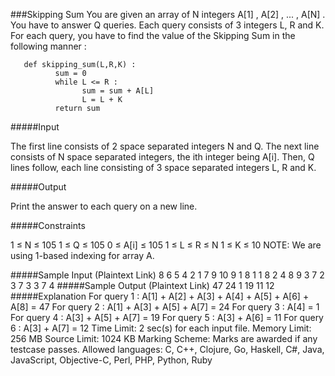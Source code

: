 ###Skipping Sum
You are given an array of N integers A[1] , A[2] , ... , A[N] . You have to answer Q queries. Each query consists of 3 integers L, R and K. For each query, you have to find the value of the Skipping Sum in the following manner :

       def skipping_sum(L,R,K) :
              sum = 0
              while L <= R :
                    sum = sum + A[L]
                    L = L + K 
              return sum

#####Input

The first line consists of 2 space separated integers N and Q. The next line consists of N space separated integers, the ith integer being A[i]. Then, Q lines follow, each line consisting of 3 space separated integers L, R and K.


#####Output

Print the answer to each query on a new line.


#####Constraints

1 ≤ N ≤ 105
1 ≤ Q ≤ 105
0 ≤ A[i] ≤ 105
1 ≤ L ≤ R ≤ N
1 ≤ K ≤ 10
NOTE:
We are using 1-based indexing for array A.

#####Sample Input (Plaintext Link)
8 6
5 4 2 1 7 9 10 9
1 8 1
1 8 2
4 8 9
3 7 2
3 7 3
3 7 4
#####Sample Output (Plaintext Link)
47
24
1
19
11
12
#####Explanation
For query 1 : A[1] + A[2] + A[3] + A[4] + A[5] + A[6] + A[8] = 47
For query 2 : A[1] + A[3] + A[5] + A[7] = 24
For query 3 : A[4] = 1
For query 4 : A[3] + A[5] + A[7] = 19
For query 5 : A[3] + A[6] = 11
For query 6 : A[3] + A[7] = 12
Time Limit: 2 sec(s) for each input file.
Memory Limit: 256 MB
Source Limit: 1024 KB
Marking Scheme: Marks are awarded if any testcase passes.
Allowed languages: C, C++, Clojure, Go, Haskell, C#, Java, JavaScript, Objective-C, Perl, PHP, Python, Ruby

